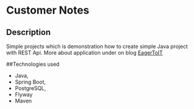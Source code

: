 # Customer Notes

## Description
Simple projects which is demonstration how to create simple Java project with REST Api.
More about application under on blog [EagerToIT](http://eagertoit.com/2018/08/21/plan-design-project-setup/)

##Technologies used
* Java,
* Spring Boot,
* PostgreSQL,
* Flyway
* Maven


